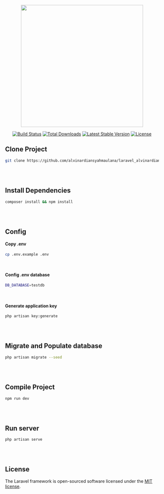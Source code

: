 <p align="center"><a href="https://laravel.com" target="_blank"><img src="https://raw.githubusercontent.com/laravel/art/master/logo-lockup/5%20SVG/2%20CMYK/1%20Full%20Color/laravel-logolockup-cmyk-red.svg" width="400"></a></p>

<p align="center">
<a href="https://travis-ci.org/laravel/framework"><img src="https://travis-ci.org/laravel/framework.svg" alt="Build Status"></a>
<a href="https://packagist.org/packages/laravel/framework"><img src="https://img.shields.io/packagist/dt/laravel/framework" alt="Total Downloads"></a>
<a href="https://packagist.org/packages/laravel/framework"><img src="https://img.shields.io/packagist/v/laravel/framework" alt="Latest Stable Version"></a>
<a href="https://packagist.org/packages/laravel/framework"><img src="https://img.shields.io/packagist/l/laravel/framework" alt="License"></a>
</p>

## Clone Project
```bash
git clone https://github.com/alvinardiansyahmaulana/laravel_alvinardiansyahmaulana.git
```

<br/>
<br/>

## Install Dependencies
```bash
composer install && npm install
```

<br/>
<br/>

## Config

#### Copy .env
```bash
cp .env.example .env
```

<br/>

#### Config .env database
```bash
DB_DATABASE=testdb
```

<br/>

#### Generate application key
```bash
php artisan key:generate
```

<br />
<br />

## Migrate and Populate database
```bash
php artisan migrate --seed
```

<br />
<br />

## Compile Project
```bash
npm run dev
```

<br />
<br />

## Run server
```bash
php artisan serve
```

<br/>
<br/>


## License

The Laravel framework is open-sourced software licensed under the [MIT license](https://opensource.org/licenses/MIT).
